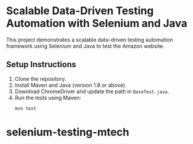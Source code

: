 # Scalable Data-Driven Testing Automation with Selenium and Java

This project demonstrates a scalable data-driven testing automation framework using Selenium and Java to test the Amazon website.

## Setup Instructions

1. Clone the repository.
2. Install Maven and Java (version 1.8 or above).
3. Download ChromeDriver and update the path in `BaseTest.java`.
4. Run the tests using Maven:
   ```bash
   mvn test
# selenium-testing-mtech
